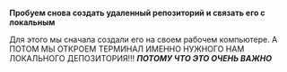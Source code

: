 
**Пробуем снова создать удаленный репозиторий и связать его с локальным**

Для этого мы сначала создали его на своем рабочем компьютере.
А ПОТОМ МЫ ОТКРОЕМ ТЕРМИНАЛ ИМЕННО НУЖНОГО НАМ ЛОКАЛЬНОГО ДЕПОЗИТОРИЯ!!!
***ПОТОМУ ЧТО ЭТО ОЧЕНЬ ВАЖНО***

